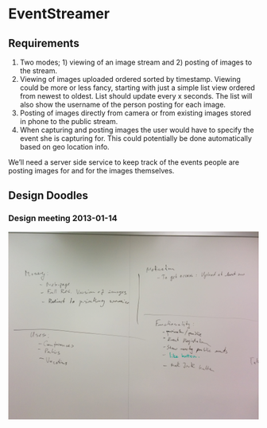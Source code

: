 # EventStreamer

## Requirements

1.	Two modes; 1) viewing of an image stream and 2) posting of images to the stream.
2.	Viewing of images uploaded ordered sorted by timestamp.  Viewing could be more or less fancy, starting with just a simple list view ordered from newest to oldest.  List should update every x seconds.  The list will also show the username of the person posting for each image.
3.	Posting of images directly from camera or from existing images stored in phone to the public stream.
4.	When capturing and posting images the user would have to specify the event she is capturing for.  This could potentially be done automatically based on geo location info.
 
We’ll need a server side service to keep track of the events people are posting images for and for the images themselves.

## Design Doodles

### Design meeting 2013-01-14

![alt text](https://github.com/PeterJensen/eventstreamer/raw/master/design/IMG_20140114_152038.jpg "Image 1")
